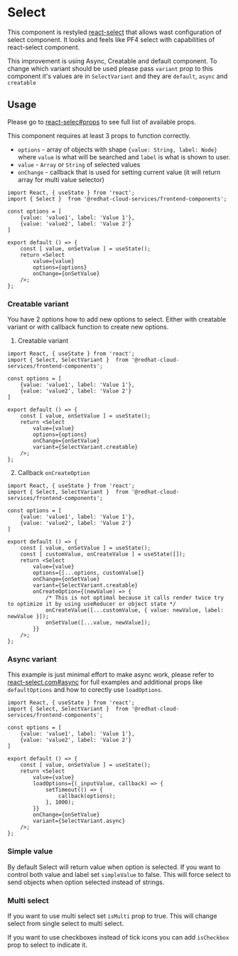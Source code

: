 # Select

This component is restyled [react-select](https://react-select.com) that allows wast configuration of select component. It looks and feels like PF4 select with capabilities of react-select component.

This improvement is using Async, Creatable and default component. To change which variant should be used please pass `variant` prop to this component it's values are in `SelectVariant` and they are `default`, `async` and `creatable`

## Usage

Please go to [react-selec#props](https://react-select.com/props) to see full list of available props.

This component requires at least 3 props to function correctly.
* `options` - array of objects with shape `{value: String, label: Node}` where `value` is what will be searched and `label` is what is shown to user.
* `value` - `Array` or `String` of selected values
* `onChange` - callback that is used for setting current value (it will return array for multi value selector)

```JSX
import React, { useState } from 'react';
import { Select }  from '@redhat-cloud-services/frontend-components';

const options = [
    {value: 'value1', label: 'Value 1'},
    {value: 'value2', label: 'Value 2'}
]

export default () => {
    const [ value, onSetValue ] = useState();
    return <Select 
        value={value}
        options={options}
        onChange={onSetValue}
    />;
};

```

### Creatable variant
You have 2 options how to add new options to select. Either with creatable variant or with callback function to create new options.

1) Creatable variant
```JSX
import React, { useState } from 'react';
import { Select, SelectVariant }  from '@redhat-cloud-services/frontend-components';

const options = [
    {value: 'value1', label: 'Value 1'},
    {value: 'value2', label: 'Value 2'}
]

export default () => {
    const [ value, onSetValue ] = useState();
    return <Select 
        value={value}
        options={options}
        onChange={onSetValue}
        variant={SelectVariant.creatable}
    />;
};
```

2) Callback `onCreateOption`
```JSX
import React, { useState } from 'react';
import { Select, SelectVariant }  from '@redhat-cloud-services/frontend-components';

const options = [
    {value: 'value1', label: 'Value 1'},
    {value: 'value2', label: 'Value 2'}
]

export default () => {
    const [ value, onSetValue ] = useState();
    const [ customValue, onCreateValue ] = useState([]);
    return <Select 
        value={value}
        options={[...options, customValue]}
        onChange={onSetValue}
        variant={SelectVariant.creatable}
        onCreateOption={(newValue) => {
            /* This is not optimal because it calls render twice try to optimize it by using useReducer or object state */
            onCreateValue([...customValue, { value: newValue, label: newValue }]);
            onSetValue([...value, newValue]);
        }}
    />;
};
```

### Async variant
This example is just minimal effort to make async work, please refer to [react-select.com#async](https://react-select.com/async) for full examples and additional props like `defaultOptions` and how to corectly use `loadOptions`.

```JSX
import React, { useState } from 'react';
import { Select, SelectVariant }  from '@redhat-cloud-services/frontend-components';

const options = [
    {value: 'value1', label: 'Value 1'},
    {value: 'value2', label: 'Value 2'}
]

export default () => {
    const [ value, onSetValue ] = useState();
    return <Select 
        value={value}
        loadOptions={(_inputValue, callback) => {
            setTimeout(() => {
                callback(options);
            }, 1000);
        }}
        onChange={onSetValue}
        variant={SelectVariant.async}
    />;
};
```
### Simple value
By default Select will return value when option is selected. If you want to control both value and label set `simpleValue` to false. This will force select to send objects when option selected instead of strings.

### Multi select
If you want to use multi select set `isMulti` prop to true. This will change select from single select to multi select.

If you want to use checkboxes instead of tick icons you can add `isCheckbox` prop to select to indicate it.
